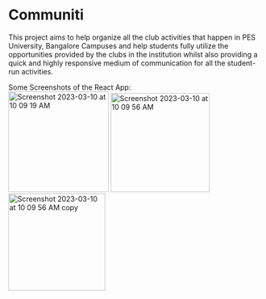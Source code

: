 # Communiti
This project aims to help organize all the club activities that happen in PES University, Bangalore Campuses and help students fully utilize the opportunities provided by the clubs in the institution whilst also providing a quick and highly responsive medium of communication for all the student-run activities.

Some Screenshots of the React App:
<br>
<img width="199" alt="Screenshot 2023-03-10 at 10 09 19 AM" src="https://user-images.githubusercontent.com/77573059/224225070-ffa1f196-c92f-44f7-923b-9a5ee280dbf4.png"> <img width="196" alt="Screenshot 2023-03-10 at 10 09 56 AM" src="https://user-images.githubusercontent.com/77573059/224225275-75fbb5bd-d144-4b35-8a82-a6c8e604d810.png"> <img width="192" alt="Screenshot 2023-03-10 at 10 09 56 AM copy" src="https://user-images.githubusercontent.com/77573059/224225297-8db18ddd-9fb4-471b-85b4-5f0475c6cecf.png">
